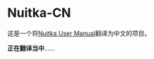 # Nuitka-CN

这是一个将[Nuitka User Manual](https://nuitka.net/doc/user-manual.html)翻译为中文的项目。

**正在翻译当中**……